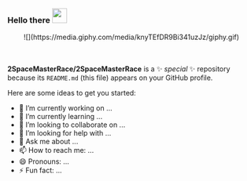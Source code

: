 ### Hello there  <img src="https://raw.githubusercontent.com/MartinHeinz/MartinHeinz/master/wave.gif" width="30px">

<div align="center">
![](https://media.giphy.com/media/knyTEfDR9Bi341uzJz/giphy.gif)

</div>

</br>
</br>









**2SpaceMasterRace/2SpaceMasterRace** is a ✨ _special_ ✨ repository because its `README.md` (this file) appears on your GitHub profile.

Here are some ideas to get you started:

- 🔭 I’m currently working on ...
- 🌱 I’m currently learning ...
- 👯 I’m looking to collaborate on ...
- 🤔 I’m looking for help with ...
- 💬 Ask me about ...
- 📫 How to reach me: ...
- 😄 Pronouns: ...
- ⚡ Fun fact: ...

